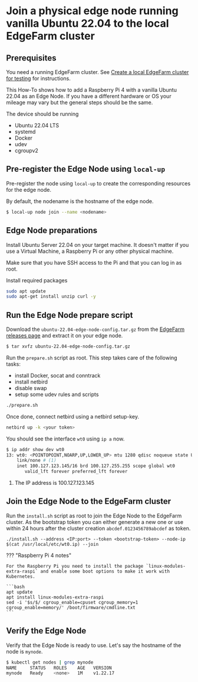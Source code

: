 # Join a physical edge node running vanilla Ubuntu 22.04 to the local EdgeFarm cluster

## Prerequisites

You need a running EdgeFarm cluster. See [Create a local EdgeFarm cluster for testing](create-local-cluster.md) for instructions.

This How-To shows how to add a Raspberry Pi 4 with a vanilla Ubuntu 22.04 as an Edge Node. 
If you have a different hardware or OS your mileage may vary but the general steps should be the same.

The device should be running

- Ubuntu 22.04 LTS
- systemd
- Docker
- udev
- cgroupv2

## Pre-register the Edge Node using `local-up`

Pre-register the node using `local-up` to create the corresponding resources for the edge node. 

By default, the nodename is the hostname of the edge node.

```bash
$ local-up node join --name <nodename>
```

## Edge Node preparations

Install Ubuntu Server 22.04 on your target machine. It doesn't matter if you use a Virtual Machine, a Raspberry Pi or any other physical machine.

Make sure that you have SSH access to the Pi and that you can log in as root.

Install required packages
```bash
sudo apt update
sudo apt-get install unzip curl -y
```

## Run the Edge Node prepare script

Download the `ubuntu-22.04-edge-node-config.tar.gz` from the [EdgeFarm releases page](https://github.com/edgefarm/edgefarm/releases) and extract it on your edge node.

```bash
$ tar xvfz ubuntu-22.04-edge-node-config.tar.gz
```

Run the `prepare.sh` script as root. This step takes care of the following tasks:

- install Docker, socat and conntrack
- install netbird
- disable swap
- setup some udev rules and scripts

```bash
./prepare.sh
```

Once done, connect netbird using a netbird setup-key.
```bash
netbird up -k <your token>
```

You should see the interface `wt0` using `ip a` now.

```bash
$ ip addr show dev wt0
13: wt0: <POINTOPOINT,NOARP,UP,LOWER_UP> mtu 1280 qdisc noqueue state UNKNOWN group default qlen 1000
    link/none # (1)
    inet 100.127.123.145/16 brd 100.127.255.255 scope global wt0 
       valid_lft forever preferred_lft forever
```

1.  The IP address is 100.127.123.145

## Join the Edge Node to the EdgeFarm cluster

Run the `install.sh` script as root to join the Edge Node to the EdgeFarm cluster.
As the bootstrap token you can either generate a new one or use within 24 hours after the cluster creation `abcdef.0123456789abcdef` as token.

```console
./install.sh --address <IP:port> --token <bootstrap-token> --node-ip $(cat /usr/local/etc/wt0.ip) --join
```

??? "Raspberry Pi 4 notes"

    For the Raspberry Pi you need to install the package `linux-modules-extra-raspi` and enable some boot options to make it work with Kubernetes.

    ```bash
    apt update
    apt install linux-modules-extra-raspi
    sed -i '$s/$/ cgroup_enable=cpuset cgroup_memory=1 cgroup_enable=memory/' /boot/firmware/cmdline.txt
    ```

## Verify the Edge Node

Verify that the Edge Node is ready to use. Let's say the hostname of the node is `mynode`.

```bash
$ kubectl get nodes | grep mynode
NAME     STATUS   ROLES    AGE   VERSION
mynode   Ready    <none>   1M    v1.22.17
```
